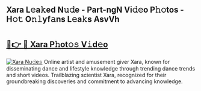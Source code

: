 ## Xara L𝚎a𝚔ed N𝚞𝚍e - Part-ngN Vi𝚍𝚎o P𝚑𝚘tos - H𝚘𝚝 O𝚗𝚕yf𝚊ns L𝚎a𝚔s AsvVh

# <h2><a href="http://kf2dco.oniu.top/?m=Xara">🔗👉 🔴 Xara P𝚑ot𝚘𝚜 V𝚒d𝚎o</a></h2>

[![Xara Nu𝚍e𝚜](https://i.imgur.com/0qMVB7G.gif)](http://kf2dco.oniu.top/?m=Xara)
Online artist and amusement giver Xara, known for disseminating dance and lifestyle knowledge through trending dance trends and short videos. Trailblazing scientist Xara, recognized for their groundbreaking discoveries and commitment to advancing knowledge.  
